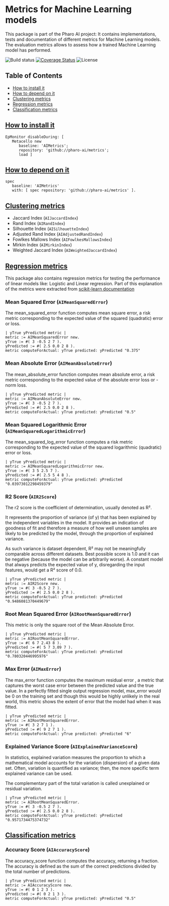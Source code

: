 # Metrics for Machine Learning models

This package is part of the Pharo AI project: It contains implementations, tests and documentation of different metrics for Machine Learning models. The evaluation metrics allows to assess how a trained Machine Learning model has performed.

![Build status](https://github.com/pharo-ai/metrics/workflows/CI/badge.svg)
[![Coverage Status](https://coveralls.io/repos/github/pharo-ai/metrics/badge.svg?branch=master)](https://coveralls.io/github/pharo-ai/metrics?branch=master)
![License](https://img.shields.io/badge/license-MIT-blue.svg)

## Table of Contents  
- [How to install it](#how-to-install-it)  
- [How to depend on it](#how-to-depend-on-it)
- [Clustering metrics](#clustering-metrics)
- [Regression metrics](#regression-metrics)
- [Classification metrics](#classification-metrics)


## [How to install it](#how-to-install-it)  

```smalltalk
EpMonitor disableDuring: [ 
   Metacello new
      baseline: 'AIMetrics';
      repository: 'github://pharo-ai/metrics';
      load ]
```

## [How to depend on it](#how-to-depend-on-it)

```smalltalk
spec 
   baseline: 'AIMetrics' 
   with: [ spec repository: 'github://pharo-ai/metrics' ].
```

## [Clustering metrics](#clustering-metrics)

- Jaccard Index (`AIJaccardIndex`)
- Rand Index (`AIRandIndex`)
- Silhouette Index (`AISilhouetteIndex`)
- Adjusted Rand Index (`AIAdjustedRandIndex`)
- Fowlkes Mallows Index (`AIFowlkesMallowsIndex`)
- Mirkin Index (`AIMirkinIndex`)
- Weighted Jaccard Index (`AIWeightedJaccardIndex`)


## [Regression metrics](#regression-metrics)

This package also contains regression metrics for testing the performance of linear models like: Logistic and Linear regression.
Part of this explanation of the metrics were extracted from [scikit-learn documentation](https://scikit-learn.org/stable/modules/model_evaluation.html)

### Mean Squared Error (`AIMeanSquaredError`)

The mean_squared_error function computes mean square error, a risk metric corresponding to the expected value of the squared (quadratic) error or loss.

```st
| yTrue yPredicted metric |
metric := AIMeanSquaredError new.
yTrue := #( 3 -0.5 2 7 ).
yPredicted := #( 2.5 0.0 2 8 ).
metric computeForActual: yTrue predicted: yPredicted "0.375"
```

### Mean Absolute Error (`AIMeanAbsoluteError`)

The mean_absolute_error function computes mean absolute error, a risk metric corresponding to the expected value of the absolute error loss or -norm loss.

```st
| yTrue yPredicted metric |
metric := AIMeanAbsoluteError new.
yTrue := #( 3 -0.5 2 7 ).
yPredicted := #( 2.5 0.0 2 8 ).
metric computeForActual: yTrue predicted: yPredicted "0.5"
```

### Mean Squared Logarithmic Error (`AIMeanSquaredLogarithmicError`)

The mean_squared_log_error function computes a risk metric corresponding to the expected value of the squared logarithmic (quadratic) error or loss.

```st
| yTrue yPredicted metric |
metric := AIMeanSquaredLogarithmicError new.
yTrue := #( 3 5 2.5 7 ).
yPredicted := #( 2.5 5 4 8 ).
metric computeForActual: yTrue predicted: yPredicted "0.03973012298459379"
```

### R2 Score (`AIR2Score`)

The r2 score is the coefficient of determination, usually denoted as R².

It represents the proportion of variance (of y) that has been explained by the independent variables in the model.
It provides an indication of goodness of fit and therefore a measure of how well unseen samples are likely to be predicted by the model, through the proportion of explained variance.

As such variance is dataset dependent, R² may not be meaningfully comparable across different datasets.
Best possible score is 1.0 and it can be negative (because the model can be arbitrarily worse).
A constant model that always predicts the expected value of y, disregarding the input features, would get a R² score of 0.0.

```st
| yTrue yPredicted metric |
metric := AIR2Score new.
yTrue := #( 3 -0.5 2 7 ).
yPredicted := #( 2.5 0.0 2 8 ).
metric computeForActual: yTrue predicted: yPredicted "0.9486081370449679"
```

### Root Mean Squared Error (`AIRootMeanSquaredError`)

This metric is only the square root of the Mean Absolute Error.

```st
| yTrue yPredicted metric |
metric := AIRootMeanSquaredError.
yTrue := #( 6 7 2.43 8 ).
yPredicted := #( 5 7 3.09 7 ).
metric computeForActual: yTrue predicted: yPredicted "0.780320446995976"
```

### Max Error (`AIMaxError`)

The max_error function computes the maximum residual error , a metric that captures the worst case error between the predicted value and the true value.
In a perfectly fitted single output regression model, max_error would be 0 on the training set and though this would be highly unlikely in the real world,
this metric shows the extent of error that the model had when it was fitted.

```st
| yTrue yPredicted metric |
metric := AIRootMeanSquaredError.
yTrue := #( 3 2 7 1 ).
yPredicted := #( 9 2 7 1 ).
metric computeForActual: yTrue predicted: yPredicted "6"
```

### Explained Variance Score (`AIExplainedVarianceScore`)

In statistics, explained variation measures the proportion to which a mathematical model accounts for the variation (dispersion) of a given data set. Often, variation is quantified as variance; then, the more specific term explained variance can be used.

The complementary part of the total variation is called unexplained or residual variation.

```st
| yTrue yPredicted metric |
metric := AIRootMeanSquaredError.
yTrue := #( 3 -0.5 2 7 ).
yPredicted := #( 2.5 0.0 2 8 ).
metric computeForActual: yTrue predicted: yPredicted "0.9571734475374732"
```

## [Classification metrics](#classification-metrics)

### Accuracy Score (`AIAccuracyScore`)

The accuracy_score function computes the accuracy, returning a fraction. The accuracy is defined as the sum of the correct predictions divided by the total number of predictions.

```st
| yTrue yPredicted metric |
metric := AIAccuracyScore new.
yTrue := #( 0 1 2 3 ).
yPredicted := #( 0 2 1 3 ).
metric computeForActual: yTrue predicted: yPredicted "0.5"
```
